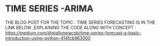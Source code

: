 # TIME SERIES -ARIMA

THE BLOG POST FOR THE TOPIC : TIME SERIES FORECASTING IS IN THE LINK BELOW ,EXPLAINING THE CODE ALONG WITH CONCEPT : https://medium.com/@stallonejacob/time-series-forecast-a-basic-introduction-using-python-414fcb963000
